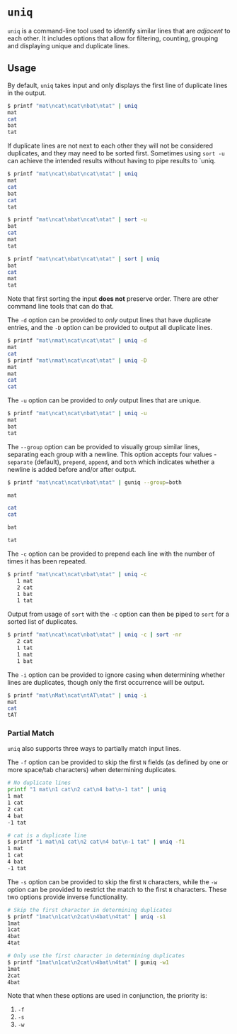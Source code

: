 # `uniq`
`uniq` is a command-line tool used to identify similar lines that are *adjacent* to each other. It includes options that allow for filtering, counting, grouping and displaying unique and duplicate lines.

## Usage
By default, `uniq` takes input and only displays the first line of duplicate lines in the output.

```bash
$ printf "mat\ncat\ncat\nbat\ntat" | uniq
mat
cat
bat
tat
```

If duplicate lines are not next to each other they will not be considered duplicates, and they may need to be sorted first. Sometimes using `sort -u` can achieve the intended results without having to pipe results to `uniq.

```bash
$ printf "mat\ncat\nbat\ncat\ntat" | uniq
mat
cat
bat
cat
tat

$ printf "mat\ncat\nbat\ncat\ntat" | sort -u
bat
cat
mat
tat

$ printf "mat\ncat\nbat\ncat\ntat" | sort | uniq
bat
cat
mat
tat
```

Note that first sorting the input **does not** preserve order. There are other command line tools that can do that.

The `-d` option can be provided to *only* output lines that have duplicate entries, and the `-D` option can be provided to output all duplicate lines.

```bash
$ printf "mat\nmat\ncat\ncat\ntat" | uniq -d    
mat
cat
$ printf "mat\nmat\ncat\ncat\ntat" | uniq -D 
mat
mat
cat
cat
```

The `-u` option can be provided to *only* output lines that are unique.

```bash
$ printf "mat\ncat\ncat\nbat\ntat" | uniq -u    
mat
bat
tat
```

The `--group` option can be provided to visually group similar lines, separating each group with a newline. This option accepts four values - `separate` (default), `prepend`, `append`, and `both` which indicates whether a newline is added before and/or after output.

```bash
$ printf "mat\ncat\ncat\nbat\ntat" | guniq --group=both

mat

cat
cat

bat

tat

```

The `-c` option can be provided to prepend each line with the number of times it has been repeated.

```bash
$ printf "mat\ncat\ncat\nbat\ntat" | uniq -c           
   1 mat
   2 cat
   1 bat
   1 tat
```

Output from usage of `sort` with the `-c` option can then be piped to `sort` for a sorted list of duplicates.

```bash
$ printf "mat\ncat\ncat\nbat\ntat" | uniq -c | sort -nr
   2 cat
   1 tat
   1 mat
   1 bat
```

The `-i` option can be provided to ignore casing when determining whether lines are duplicates, though only the first occurrence will be output.

```bash
$ printf "mat\nMat\ncat\ntAT\ntat" | uniq -i           
mat
cat
tAT
```

### Partial Match
`uniq` also supports three ways to partially match input lines.

The `-f` option can be provided to skip the first `N` fields (as defined by one or more space/tab characters) when determining duplicates.

```bash
# No duplicate lines
printf "1 mat\n1 cat\n2 cat\n4 bat\n-1 tat" | uniq              
1 mat
1 cat
2 cat
4 bat
-1 tat

# cat is a duplicate line
$ printf "1 mat\n1 cat\n2 cat\n4 bat\n-1 tat" | uniq -f1
1 mat
1 cat
4 bat
-1 tat
```

The `-s` option can be provided to skip the first `N` characters, while the `-w` option can be provided to restrict the match to the first `N` characters. These two options provide inverse functionality.

```bash
# Skip the first character in determining duplicates
$ printf "1mat\n1cat\n2cat\n4bat\n4tat" | uniq -s1
1mat
1cat
4bat
4tat

# Only use the first character in determining duplicates
$ printf "1mat\n1cat\n2cat\n4bat\n4tat" | guniq -w1
1mat
2cat
4bat
```

Note that when these options are used in conjunction, the priority is:
1. `-f`
2. `-s`
3. `-w`

